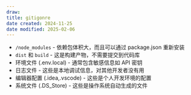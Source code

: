 ```yaml
---
draw:
title: gitigonre
date created: 2024-11-25
date modified: 2025-02-06
---
```


- `/node_modules` - 依赖包体积大，而且可以通过 package.json 重新安装
- `dist` 和 `build` - 这是构建产物，不需要提交到代码库
- 环境文件 (.env.local) - 通常包含敏感信息如 API 密钥
- 日志文件 - 这些是本地调试信息，对其他开发者没有用
- 编辑器配置 (.idea,.vscode) - 这些是个人开发环境的配置
- 系统文件 (.DS_Store) - 这些是操作系统自动生成的文件
